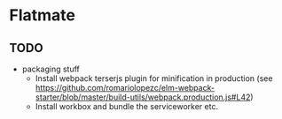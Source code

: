 # Flatmate

## TODO

* packaging stuff
  * Install webpack terserjs plugin for minification in production (see https://github.com/romariolopezc/elm-webpack-starter/blob/master/build-utils/webpack.production.js#L42)
  * Install workbox and bundle the serviceworker etc.
